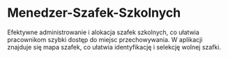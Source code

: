# Menedzer-Szafek-Szkolnych
Efektywne administrowanie i alokacja szafek szkolnych, co ułatwia pracownikom szybki dostęp do miejsc przechowywania. W aplikacji znajduje się mapa szafek, co ułatwia identyfikację i selekcję wolnej szafki.
